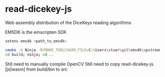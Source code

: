 # read-dicekey-js
Web assembly distribution of the DiceKeys reading algorithms


EMSDK is the emscripten SDK
```bash
setenv emsdk <path_to_emsdk>
```

```bash
cmake -G Ninja -DCMAKE_TOOLCHAIN_FILE=C:\Users\stuar\git\emsdk\upstream\emscripten\cmake\Modules\Platform\Emscripten.cmake -S cpp -B build
cd build; ninja; cd ..

```

Still need to manually compile OpenCV
Still need to copy read-dicekey-js.[js|wasm] from build/bin to src

